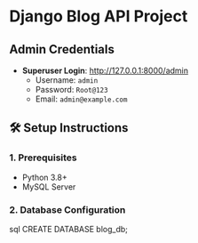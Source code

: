 # Django Blog API Project



##  Admin Credentials
- **Superuser Login**: http://127.0.0.1:8000/admin
  - Username: `admin`
  - Password: `Root@123`
  - Email: `admin@example.com`

## 🛠️ Setup Instructions

### 1. Prerequisites
- Python 3.8+
- MySQL Server

### 2. Database Configuration
sql
CREATE DATABASE blog_db;
